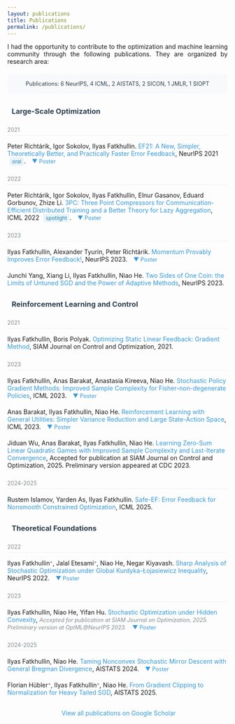 ```yaml
---
layout: publications
title: Publications
permalink: /publications/
---
```


<div style="text-align: justify; max-width: 800px; margin: 0 auto;">
I had the opportunity to contribute to the optimization and machine learning community through the following publications. They are organized by research area:
</div>

<div style="text-align: center; max-width: 800px; margin: 20px auto; padding: 15px; background-color: #f8f9fa; border-radius: 8px;">
<span style="color: #2c3e50; font-size: 0.9em;">
Publications: 6 NeurIPS, 4 ICML, 2 AISTATS, 2 SICON, 1 JMLR, 1 SIOPT
</span>
</div>

<div style="margin-top: 30px; max-width: 800px; margin-left: auto; margin-right: auto;">
<h3 style="color: #2c3e50; margin-bottom: 20px; display: flex; align-items: center;">
<i class="fas fa-chart-line" style="margin-right: 10px; color: #3498db;"></i>
Large-Scale Optimization
</h3>

<ul style="list-style-type: none; padding-left: 0; margin-bottom: 30px;">

<div class="year-divider">2021</div>
<li style="margin-bottom: 20px;">
  Peter Richtárik, Igor Sokolov, Ilyas Fatkhullin. <a href="https://arxiv.org/abs/2106.05203">EF21: A New, Simpler, Theoretically Better, and Practically Faster Error Feedback</a>, NeurIPS 2021 <span class="highlight-tag">oral</span>.
  <span style="cursor:pointer;" onclick="togglePDF('pub3', '/assets/posters/Poster_EF21.pdf')">&#x25BC; Poster</span>
  <div id="pub3" class="pdf-container" style="display: none; margin-top: 10px;"></div>
</li>

<div class="year-divider">2022</div>
<li style="margin-bottom: 20px;">
  Peter Richtárik, Igor Sokolov, Ilyas Fatkhullin, Elnur Gasanov, Eduard Gorbunov, Zhize Li. <a href="https://arxiv.org/abs/2202.00998">3PC: Three Point Compressors for Communication-Efficient Distributed Training and a Better Theory for Lazy Aggregation</a>, ICML 2022 <span class="highlight-tag">spotlight</span>.
  <span style="cursor:pointer;" onclick="togglePDF('pub5', '/assets/posters/Poster_3PC.pdf')">&#x25BC; Poster</span>
  <div id="pub5" class="pdf-container" style="display: none; margin-top: 10px;"></div>
</li>

<div class="year-divider">2023</div>
<li style="margin-bottom: 20px;">
  Ilyas Fatkhullin, Alexander Tyurin, Peter Richtárik. <a href="https://arxiv.org/abs/2305.15155">Momentum Provably Improves Error Feedback!</a>, NeurIPS 2023.
  <span style="cursor:pointer;" onclick="togglePDF('pub10', '/assets/posters/Poster_EF21_SGDM.pdf')">&#x25BC; Poster</span>
  <div id="pub10" class="pdf-container" style="display: none; margin-top: 10px;"></div>
</li>

<li style="margin-bottom: 20px;">
  Junchi Yang, Xiang Li, Ilyas Fatkhullin, Niao He. <a href="https://arxiv.org/abs/2305.12475">Two Sides of One Coin: the Limits of Untuned SGD and the Power of Adaptive Methods</a>, NeurIPS 2023.
</li>
</ul>

<h3 style="color: #2c3e50; margin-bottom: 20px; display: flex; align-items: center;">
<i class="fas fa-robot" style="margin-right: 10px; color: #e74c3c;"></i>
Reinforcement Learning and Control
</h3>

<ul style="list-style-type: none; padding-left: 0; margin-bottom: 30px;">

<div class="year-divider">2021</div>
<li style="margin-bottom: 20px;">
  Ilyas Fatkhullin, Boris Polyak. <a href="https://arxiv.org/abs/2004.09875">Optimizing Static Linear Feedback: Gradient Method</a>, SIAM Journal on Control and Optimization, 2021.
</li>

<div class="year-divider">2023</div>
<li style="margin-bottom: 20px;">
  Ilyas Fatkhullin, Anas Barakat, Anastasia Kireeva, Niao He. <a href="https://proceedings.mlr.press/v202/fatkhullin23a.html">Stochastic Policy Gradient Methods: Improved Sample Complexity for Fisher-non-degenerate Policies</a>, ICML 2023.
  <span style="cursor:pointer;" onclick="togglePDF('pub7', '/assets/posters/Poster_SPG_FND.pdf')">&#x25BC; Poster</span>
  <div id="pub7" class="pdf-container" style="display: none; margin-top: 10px;"></div>
</li>

<li style="margin-bottom: 20px;">
  Anas Barakat, Ilyas Fatkhullin, Niao He. <a href="https://arxiv.org/abs/2306.01854">Reinforcement Learning with General Utilities: Simpler Variance Reduction and Large State-Action Space</a>, ICML 2023.
  <span style="cursor:pointer;" onclick="togglePDF('pub8', '/assets/posters/Poster_RL_Gen_Ut.pdf')">&#x25BC; Poster</span>
  <div id="pub8" class="pdf-container" style="display: none; margin-top: 10px;"></div>
</li>

<li style="margin-bottom: 20px;">
  Jiduan Wu, Anas Barakat, Ilyas Fatkhullin, Niao He. <a href="https://arxiv.org/abs/2309.04272">Learning Zero-Sum Linear Quadratic Games with Improved Sample Complexity and Last-Iterate Convergence</a>, Accepted for publication at SIAM Journal on Control and Optimization, 2025. Preliminary version appeared at CDC 2023.
</li>

<div class="year-divider">2024-2025</div>
<li style="margin-bottom: 20px;">
  Rustem Islamov, Yarden As, Ilyas Fatkhullin. <a href="https://www.arxiv.org/abs/2505.06053">Safe-EF: Error Feedback for Nonsmooth Constrained Optimization</a>, ICML 2025.
</li>
</ul>

<h3 style="color: #2c3e50; margin-bottom: 20px; display: flex; align-items: center;">
<i class="fas fa-cube" style="margin-right: 10px; color: #2ecc71;"></i>
Theoretical Foundations
</h3>

<ul style="list-style-type: none; padding-left: 0; margin-bottom: 30px;">

<div class="year-divider">2022</div>
<li style="margin-bottom: 20px;">
  Ilyas Fatkhullin<span class="equal-contrib">*</span>, Jalal Etesami<span class="equal-contrib">*</span>, Niao He, Negar Kiyavash. <a href="https://arxiv.org/abs/2210.01748">Sharp Analysis of Stochastic Optimization under Global Kurdyka-Łojasiewicz Inequality</a>, NeurIPS 2022.
  <span style="cursor:pointer;" onclick="togglePDF('pub6', '/assets/posters/Poster_KL_SGD.pdf')">&#x25BC; Poster</span>
  <div id="pub6" class="pdf-container" style="display: none; margin-top: 10px;"></div>
</li>

<div class="year-divider">2023</div>
<li style="margin-bottom: 20px;">
  Ilyas Fatkhullin, Niao He, Yifan Hu. <a href="https://arxiv.org/abs/2401.00108">Stochastic Optimization under Hidden Convexity</a>, <span class="status-tag">Accepted for publication at SIAM Journal on Optimization, 2025. Preliminary version at OptML@NeurIPS 2023.</span>
  <span style="cursor:pointer;" onclick="togglePDF('pub12', '/assets/posters/Poster_Hidden_Convexity.pdf')">&#x25BC; Poster</span>
  <div id="pub12" class="pdf-container" style="display: none; margin-top: 10px;"></div>
</li>

<div class="year-divider">2024-2025</div>
<li style="margin-bottom: 20px;">
  Ilyas Fatkhullin, Niao He. <a href="https://arxiv.org/abs/2402.17722">Taming Nonconvex Stochastic Mirror Descent with General Bregman Divergence</a>, AISTATS 2024.
  <span style="cursor:pointer;" onclick="togglePDF('pub14', '/assets/posters/Poster_NC_SMD.pdf')">&#x25BC; Poster</span>
  <div id="pub14" class="pdf-container" style="display: none; margin-top: 10px;"></div>
</li>

<li style="margin-bottom: 20px;">
  Florian Hübler<span class="equal-contrib">*</span>, Ilyas Fatkhullin<span class="equal-contrib">*</span>, Niao He. <a href="https://arxiv.org/abs/2410.13849">From Gradient Clipping to Normalization for Heavy Tailed SGD</a>, AISTATS 2025.
</li>
</ul>

<div style="margin-top: 30px; text-align: center;">
<a href="https://scholar.google.com/citations?user=UCOWHb4AAAAJ&hl=en" style="text-decoration: none; color: #3498db;">
<i class="fas fa-external-link-alt" style="margin-right: 5px;"></i>
View all publications on Google Scholar
</a>
</div>
</div>

<style>
p strong {
    color: #2c3e50;
}
p i {
    color: #666;
    font-size: 0.95em;
}
a {
    color: #3498db;
    text-decoration: none;
}
a:hover {
    text-decoration: underline;
}
.pdf-container {
    margin: 15px 0;
    border: 1px solid #eee;
    border-radius: 4px;
    padding: 10px;
    background-color: #f9f9f9;
}
span[onclick] {
    color: #3498db;
    cursor: pointer;
    margin-left: 10px;
    font-size: 0.9em;
}
span[onclick]:hover {
    text-decoration: underline;
}
.year-divider {
    color: #7f8c8d;
    font-size: 0.9em;
    margin-top: 25px;
    margin-bottom: 15px;
    border-bottom: 1px solid #eee;
    padding-bottom: 5px;
}
.highlight-tag {
    background-color: #e8f4f8;
    color: #2980b9;
    padding: 2px 6px;
    border-radius: 4px;
    font-size: 0.85em;
    margin-left: 5px;
}
.status-tag {
    color: #7f8c8d;
    font-size: 0.9em;
    font-style: italic;
}
.equal-contrib {
    color: #7f8c8d;
    font-size: 0.9em;
}
</style>

<script>
    function togglePDF(containerId, pdfPath) {
        let container = document.getElementById(containerId);
        let span = container.previousElementSibling;

        if (!container.innerHTML) {
            container.innerHTML = `<iframe src="${pdfPath}" width="100%" height="450px"></iframe>`;
        }

        container.style.display = (container.style.display === "none") ? "block" : "none";
        span.innerHTML = (container.style.display === "none") ? "&#x25BC; Poster" : "&#x25B2; Poster";
    }
</script>
